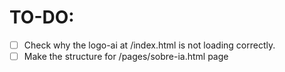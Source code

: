 # TO-DO:

- [ ]  Check why the logo-ai at /index.html is not loading correctly.
- [ ]  Make the structure for /pages/sobre-ia.html page